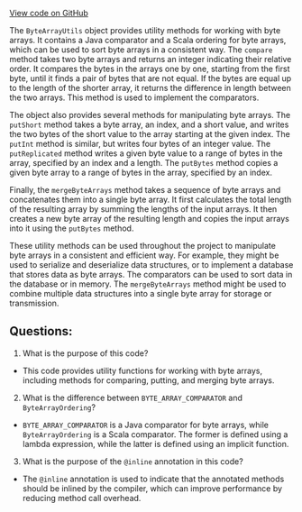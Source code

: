 [View code on GitHub](https://github.com/ergoplatform/ergo/avldb/src/main/scala/scorex/db/ByteArrayUtils.scala)

The `ByteArrayUtils` object provides utility methods for working with byte arrays. It contains a Java comparator and a Scala ordering for byte arrays, which can be used to sort byte arrays in a consistent way. The `compare` method takes two byte arrays and returns an integer indicating their relative order. It compares the bytes in the arrays one by one, starting from the first byte, until it finds a pair of bytes that are not equal. If the bytes are equal up to the length of the shorter array, it returns the difference in length between the two arrays. This method is used to implement the comparators.

The object also provides several methods for manipulating byte arrays. The `putShort` method takes a byte array, an index, and a short value, and writes the two bytes of the short value to the array starting at the given index. The `putInt` method is similar, but writes four bytes of an integer value. The `putReplicated` method writes a given byte value to a range of bytes in the array, specified by an index and a length. The `putBytes` method copies a given byte array to a range of bytes in the array, specified by an index.

Finally, the `mergeByteArrays` method takes a sequence of byte arrays and concatenates them into a single byte array. It first calculates the total length of the resulting array by summing the lengths of the input arrays. It then creates a new byte array of the resulting length and copies the input arrays into it using the `putBytes` method.

These utility methods can be used throughout the project to manipulate byte arrays in a consistent and efficient way. For example, they might be used to serialize and deserialize data structures, or to implement a database that stores data as byte arrays. The comparators can be used to sort data in the database or in memory. The `mergeByteArrays` method might be used to combine multiple data structures into a single byte array for storage or transmission.
## Questions: 
 1. What is the purpose of this code?
- This code provides utility functions for working with byte arrays, including methods for comparing, putting, and merging byte arrays.

2. What is the difference between `BYTE_ARRAY_COMPARATOR` and `ByteArrayOrdering`?
- `BYTE_ARRAY_COMPARATOR` is a Java comparator for byte arrays, while `ByteArrayOrdering` is a Scala comparator. The former is defined using a lambda expression, while the latter is defined using an implicit function.

3. What is the purpose of the `@inline` annotation in this code?
- The `@inline` annotation is used to indicate that the annotated methods should be inlined by the compiler, which can improve performance by reducing method call overhead.